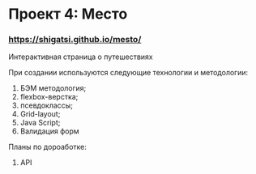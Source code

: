 # Проект 4: Место

### https://shigatsi.github.io/mesto/

 Интерактивная страница о путешествиях

При создании используются следующие технологии и методологии:
  1. БЭМ методология;
  2. flexbox-верстка;
  3. псевдоклассы;
  4. Grid-layout;
  5. Java Script;
  6. Валидация форм

  Планы по дороаботке:
 1. API
